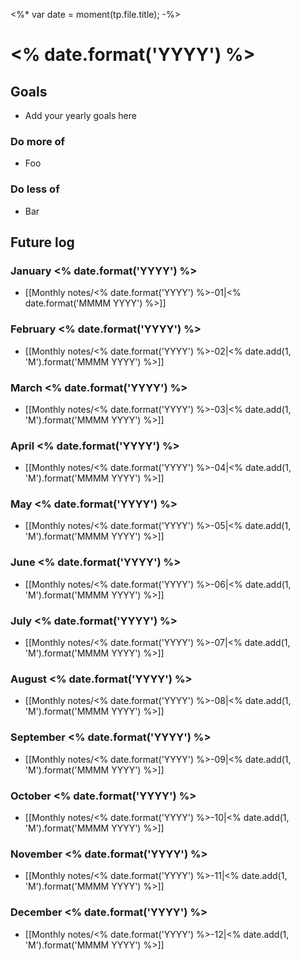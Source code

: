 <%* var date = moment(tp.file.title); -%>
# <% date.format('YYYY') %>

## Goals

- Add your yearly goals here

### Do more of

- Foo

### Do less of

- Bar

## Future log

### January <% date.format('YYYY') %>

- [[Monthly notes/<% date.format('YYYY') %>-01|<% date.format('MMMM YYYY') %>]]

### February <% date.format('YYYY') %>

- [[Monthly notes/<% date.format('YYYY') %>-02|<% date.add(1, 'M').format('MMMM YYYY') %>]]

### March <% date.format('YYYY') %>

- [[Monthly notes/<% date.format('YYYY') %>-03|<% date.add(1, 'M').format('MMMM YYYY') %>]]

### April <% date.format('YYYY') %>

- [[Monthly notes/<% date.format('YYYY') %>-04|<% date.add(1, 'M').format('MMMM YYYY') %>]]

### May <% date.format('YYYY') %>

- [[Monthly notes/<% date.format('YYYY') %>-05|<% date.add(1, 'M').format('MMMM YYYY') %>]]

### June <% date.format('YYYY') %>

- [[Monthly notes/<% date.format('YYYY') %>-06|<% date.add(1, 'M').format('MMMM YYYY') %>]]

### July <% date.format('YYYY') %>

- [[Monthly notes/<% date.format('YYYY') %>-07|<% date.add(1, 'M').format('MMMM YYYY') %>]]

### August <% date.format('YYYY') %>

- [[Monthly notes/<% date.format('YYYY') %>-08|<% date.add(1, 'M').format('MMMM YYYY') %>]]

### September <% date.format('YYYY') %>

- [[Monthly notes/<% date.format('YYYY') %>-09|<% date.add(1, 'M').format('MMMM YYYY') %>]]

### October <% date.format('YYYY') %>

- [[Monthly notes/<% date.format('YYYY') %>-10|<% date.add(1, 'M').format('MMMM YYYY') %>]]

### November <% date.format('YYYY') %>

- [[Monthly notes/<% date.format('YYYY') %>-11|<% date.add(1, 'M').format('MMMM YYYY') %>]]

### December <% date.format('YYYY') %>

- [[Monthly notes/<% date.format('YYYY') %>-12|<% date.add(1, 'M').format('MMMM YYYY') %>]]

